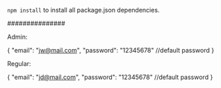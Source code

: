 `npm install` to install all package.json dependencies.
 
###############

Admin:

{
    "email": "jw@mail.com",
    "password": "12345678" //default password
}

Regular:

{
    "email": "jd@mail.com",
    "password": "12345678" //default password
}

